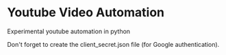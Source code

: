 # Youtube Video Automation
 Experimental youtube automation in python

Don't forget to create the client_secret.json file (for Google authentication).

